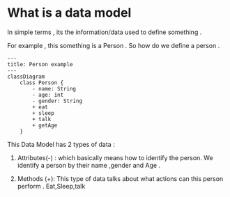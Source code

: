 # What is a data model

In simple terms , its the information/data used to define something .

For example , this something is a Person . So how do we define a person .


```mermaid
---
title: Person example
---
classDiagram
    class Person {
        - name: String
        - age: int
        - gender: String
        + eat
        + sleep
        + talk
        + getAge
    }
```

This Data Model has 2 types of data :

1.  Attributes(-) : which basically means how to identify the person. We identify a person by their name ,gender and Age .
   
3.  Methods (+): This type of data talks about what actions can this person perform . Eat,Sleep,talk

